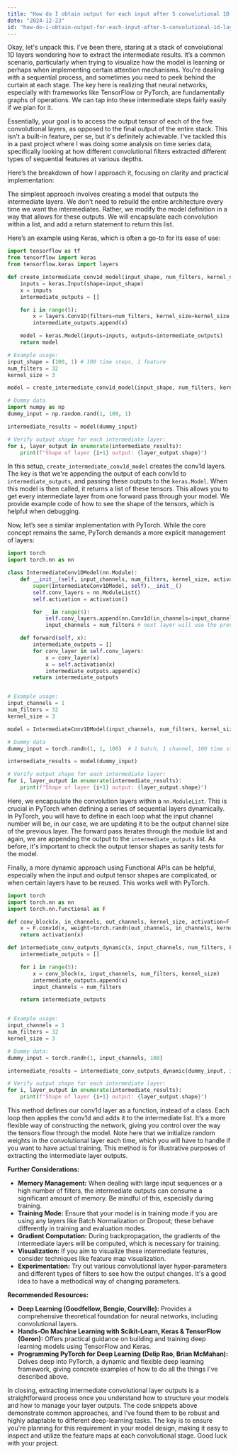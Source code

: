 ```yaml
---
title: "How do I obtain output for each input after 5 convolutional 1D layers?"
date: "2024-12-23"
id: "how-do-i-obtain-output-for-each-input-after-5-convolutional-1d-layers"
---
```


Okay, let's unpack this. I've been there, staring at a stack of convolutional 1D layers wondering how to extract the intermediate results. It’s a common scenario, particularly when trying to visualize how the model is learning or perhaps when implementing certain attention mechanisms. You're dealing with a sequential process, and sometimes you need to peek behind the curtain at each stage. The key here is realizing that neural networks, especially with frameworks like TensorFlow or PyTorch, are fundamentally graphs of operations. We can tap into these intermediate steps fairly easily if we plan for it.

Essentially, your goal is to access the output tensor of each of the five convolutional layers, as opposed to the final output of the entire stack. This isn't a built-in feature, per se, but it's definitely achievable. I've tackled this in a past project where I was doing some analysis on time series data, specifically looking at how different convolutional filters extracted different types of sequential features at various depths.

Here’s the breakdown of how I approach it, focusing on clarity and practical implementation:

The simplest approach involves creating a model that outputs the intermediate layers. We don't need to rebuild the entire architecture every time we want the intermediates. Rather, we modify the model definition in a way that allows for these outputs. We will encapsulate each convolution within a list, and add a return statement to return this list.

Here’s an example using Keras, which is often a go-to for its ease of use:

```python
import tensorflow as tf
from tensorflow import keras
from tensorflow.keras import layers

def create_intermediate_conv1d_model(input_shape, num_filters, kernel_size, activation='relu'):
    inputs = keras.Input(shape=input_shape)
    x = inputs
    intermediate_outputs = []

    for i in range(5):
        x = layers.Conv1D(filters=num_filters, kernel_size=kernel_size, activation=activation, padding='same')(x)
        intermediate_outputs.append(x)

    model = keras.Model(inputs=inputs, outputs=intermediate_outputs)
    return model

# Example usage:
input_shape = (100, 1) # 100 time steps, 1 feature
num_filters = 32
kernel_size = 3

model = create_intermediate_conv1d_model(input_shape, num_filters, kernel_size)

# Dummy data
import numpy as np
dummy_input = np.random.rand(1, 100, 1)

intermediate_results = model(dummy_input)

# Verify output shape for each intermediate layer:
for i, layer_output in enumerate(intermediate_results):
    print(f"Shape of layer {i+1} output: {layer_output.shape}")

```

In this setup, `create_intermediate_conv1d_model` creates the conv1d layers. The key is that we're appending the output of each conv1d to `intermediate_outputs`, and passing these outputs to the `keras.Model`. When this model is then called, it returns a list of these tensors. This allows you to get every intermediate layer from one forward pass through your model. We provide example code of how to see the shape of the tensors, which is helpful when debugging.

Now, let’s see a similar implementation with PyTorch. While the core concept remains the same, PyTorch demands a more explicit management of layers:

```python
import torch
import torch.nn as nn

class IntermediateConv1DModel(nn.Module):
    def __init__(self, input_channels, num_filters, kernel_size, activation=nn.ReLU):
        super(IntermediateConv1DModel, self).__init__()
        self.conv_layers = nn.ModuleList()
        self.activation = activation()

        for _ in range(5):
            self.conv_layers.append(nn.Conv1d(in_channels=input_channels, out_channels=num_filters, kernel_size=kernel_size, padding='same'))
            input_channels = num_filters # next layer will use the previous one's output channels as input

    def forward(self, x):
        intermediate_outputs = []
        for conv_layer in self.conv_layers:
            x = conv_layer(x)
            x = self.activation(x)
            intermediate_outputs.append(x)
        return intermediate_outputs


# Example usage:
input_channels = 1
num_filters = 32
kernel_size = 3

model = IntermediateConv1DModel(input_channels, num_filters, kernel_size)

# Dummy data
dummy_input = torch.randn(1, 1, 100)  # 1 batch, 1 channel, 100 time steps

intermediate_results = model(dummy_input)

# Verify output shape for each intermediate layer:
for i, layer_output in enumerate(intermediate_results):
    print(f"Shape of layer {i+1} output: {layer_output.shape}")
```

Here, we encapsulate the convolution layers within a `nn.ModuleList`. This is crucial in PyTorch when defining a series of sequential layers dynamically. In PyTorch, you will have to define in each loop what the input channel number will be, in our case, we are updating it to be the output channel size of the previous layer. The forward pass iterates through the module list and again, we are appending the output to the `intermediate_outputs` list. As before, it's important to check the output tensor shapes as sanity tests for the model.

Finally, a more dynamic approach using Functional APIs can be helpful, especially when the input and output tensor shapes are complicated, or when certain layers have to be reused. This works well with PyTorch.

```python
import torch
import torch.nn as nn
import torch.nn.functional as F

def conv_block(x, in_channels, out_channels, kernel_size, activation=F.relu):
    x = F.conv1d(x, weight=torch.randn(out_channels, in_channels, kernel_size), padding='same')
    return activation(x)

def intermediate_conv_outputs_dynamic(x, input_channels, num_filters, kernel_size):
    intermediate_outputs = []

    for i in range(5):
        x = conv_block(x, input_channels, num_filters, kernel_size)
        intermediate_outputs.append(x)
        input_channels = num_filters

    return intermediate_outputs


# Example usage:
input_channels = 1
num_filters = 32
kernel_size = 3

# Dummy data:
dummy_input = torch.randn(1, input_channels, 100)

intermediate_results = intermediate_conv_outputs_dynamic(dummy_input, input_channels, num_filters, kernel_size)

# Verify output shape for each intermediate layer:
for i, layer_output in enumerate(intermediate_results):
    print(f"Shape of layer {i+1} output: {layer_output.shape}")
```

This method defines our conv1d layer as a function, instead of a class. Each loop then applies the conv1d and adds it to the intermediate list. It’s a more flexible way of constructing the network, giving you control over the way the tensors flow through the model. Note here that we initialize random weights in the convolutional layer each time, which you will have to handle if you want to have actual training. This method is for illustrative purposes of extracting the intermediate layer outputs.

**Further Considerations:**

*   **Memory Management:** When dealing with large input sequences or a high number of filters, the intermediate outputs can consume a significant amount of memory. Be mindful of this, especially during training.
*   **Training Mode:** Ensure that your model is in training mode if you are using any layers like Batch Normalization or Dropout; these behave differently in training and evaluation modes.
*   **Gradient Computation:** During backpropagation, the gradients of the intermediate layers will be computed, which is necessary for training.
*   **Visualization:** If you aim to visualize these intermediate features, consider techniques like feature map visualization.
*   **Experimentation:** Try out various convolutional layer hyper-parameters and different types of filters to see how the output changes. It's a good idea to have a methodical way of changing parameters.

**Recommended Resources:**

*   **Deep Learning (Goodfellow, Bengio, Courville):** Provides a comprehensive theoretical foundation for neural networks, including convolutional layers.
*   **Hands-On Machine Learning with Scikit-Learn, Keras & TensorFlow (Geron):** Offers practical guidance on building and training deep learning models using TensorFlow and Keras.
*   **Programming PyTorch for Deep Learning (Delip Rao, Brian McMahan):** Delves deep into PyTorch, a dynamic and flexible deep learning framework, giving concrete examples of how to do all the things I've described above.

In closing, extracting intermediate convolutional layer outputs is a straightforward process once you understand how to structure your models and how to manage your layer outputs. The code snippets above demonstrate common approaches, and I’ve found them to be robust and highly adaptable to different deep-learning tasks. The key is to ensure you're planning for this requirement in your model design, making it easy to inspect and utilize the feature maps at each convolutional stage. Good luck with your project.
